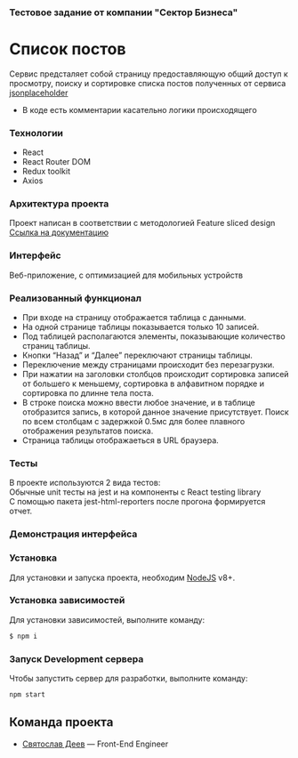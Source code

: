 ### Тестовое задание от компании "Сектор Бизнеса"

# Список постов

Сервис предсталяет собой страницу предоставляющую общий доступ к просмотру, поиску и сортировке списка постов полученных от сервиса [jsonplaceholder](https://jsonplaceholder.typicode.com/posts)

-   В коде есть комментарии касательно логики происходящего

### Технологии

-   React
-   React Router DOM
-   Redux toolkit
-   Axios

### Архитектура проекта

Проект написан в соответствии с методологией Feature sliced design </br>
[Ссылка на документацию](https://feature-sliced.design/ru/)

### Интерфейс

Веб-приложение, c оптимизацией для мобильных устройств

### Реализованный функционал

-   При входе на страницу отображается таблица с данными.
-   На одной странице таблицы показывается только 10 записей.
-   Под таблицей располагаются элементы, показывающие количество страниц таблицы.
-   Кнопки “Назад” и “Далее” переключают страницы таблицы.
-   Переключение между страницами происходит без перезагрузки.
-   При нажатии на заголовки столбцов происходит сортировка записей от большего к меньшему, сортировка в алфавитном порядке и сортировка по длинне тела поста. 
-   В строке поиска можно ввести любое значение, и в таблице отобразится запись, в которой данное значение присутствует. Поиск по всем столбцам с задержкой 0.5мс для более плавного отображения результатов поиска.
-   Страница таблицы отображаеться в URL браузера.

### Тесты

В проекте используются 2 вида тестов: </br>
Обычные unit тесты на jest и на компоненты с React testing library </br>
С помощью пакета jest-html-reporters после прогона формируется отчет.

### Демонстрация интерфейса

### Установка

Для установки и запуска проекта, необходим [NodeJS](https://nodejs.org) v8+.

### Установка зависимостей

Для установки зависимостей, выполните команду:

```sh
$ npm i
```

### Запуск Development сервера

Чтобы запустить сервер для разработки, выполните команду:

```sh
npm start
```

## Команда проекта

-   [Святослав Деев](https://github.com/xkochevnikx) — Front-End Engineer
